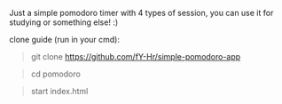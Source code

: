 Just a simple pomodoro timer with 4 types of session, you can use it for studying or something else! :)



clone guide (run in your cmd):

> git clone https://github.com/fY-Hr/simple-pomodoro-app

> cd pomodoro

> start index.html
